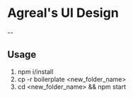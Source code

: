 # Agreal's UI Design

--
## Usage
1. npm i/install
2. cp -r boilerplate <new_folder_name>
3. cd <new_folder_name> && npm start
